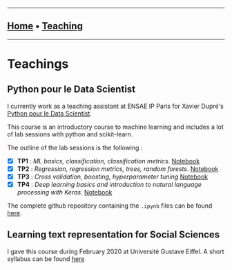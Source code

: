 
-----------------
## [Home](https://sally14.github.io/) • [Teaching](/teaching/teachings.md) 
-----------------

# Teachings


## Python pour le Data Scientist 

I currently work as a teaching assistant at ENSAE IP Paris for Xavier Dupré's [Python pour le Data Scientist](http://www.xavierdupre.fr/app/ensae_teaching_cs/helpsphinx/td_2a.html).

This course is an introductory course to machine learning and includes a lot of lab sessions with python and scikit-learn.

The outline of the lab sessions is the following : 

- [x] **TP1** : *ML basics, classification, classification metrics*. [Notebook](./notebooks/TP1_classification.html)
- [x] **TP2** : *Regression, regression metrics, trees, random forests*. [Notebook](./notebooks/TP2_random_forest.html)
- [x] **TP3** : *Cross validation, boosting, hyperparameter tuning* [Notebook](./notebooks/TP3_boosting.html)
- [X] **TP4** : *Deep learning basics and introduction to natural language processing with Keras.* [Notebook](./notebooks/TP4_dl_nlp.html)

The complete github repository containing the ```.ipynb``` files can be found [here](https://github.com/sally14/ensae-python-2019). 

## Learning text representation for Social Sciences

I gave this course during February 2020 at Université Gustave Eiffel.  A short syllabus can be found [here](/data/teaching_stuff/syllabus.pdf)


